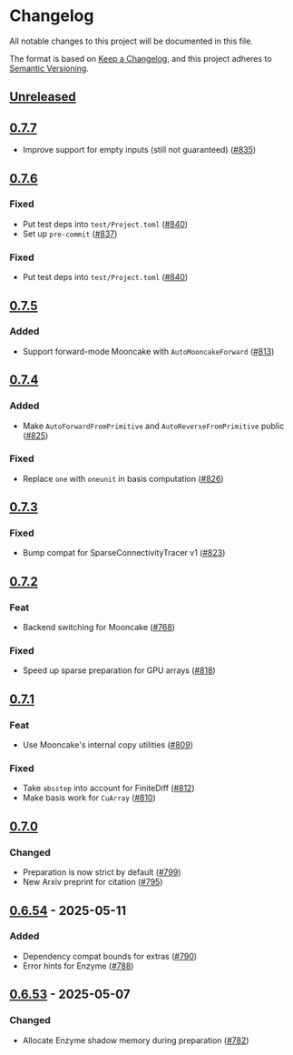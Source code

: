 # Changelog

All notable changes to this project will be documented in this file.

The format is based on [Keep a Changelog](https://keepachangelog.com/en/1.1.0/),
and this project adheres to [Semantic Versioning](https://semver.org/spec/v2.0.0.html).

## [Unreleased](https://github.com/JuliaDiff/DifferentiationInterface.jl/compare/DifferentiationInterface-v0.7.7...main)

## [0.7.7](https://github.com/JuliaDiff/DifferentiationInterface.jl/compare/DifferentiationInterface-v0.7.6...DifferentiationInterface-v0.7.7)

  - Improve support for empty inputs (still not guaranteed) ([#835](https://github.com/JuliaDiff/DifferentiationInterface.jl/pull/835))

## [0.7.6](https://github.com/JuliaDiff/DifferentiationInterface.jl/compare/DifferentiationInterface-v0.7.5...DifferentiationInterface-v0.7.6)

### Fixed

  - Put test deps into `test/Project.toml` ([#840](https://github.com/JuliaDiff/DifferentiationInterface.jl/pull/840))
  - Set up `pre-commit` ([#837](https://github.com/JuliaDiff/DifferentiationInterface.jl/pull/837))

### Fixed

  - Put test deps into `test/Project.toml` ([#840](https://github.com/JuliaDiff/DifferentiationInterface.jl/pull/840))

## [0.7.5](https://github.com/JuliaDiff/DifferentiationInterface.jl/compare/DifferentiationInterface-v0.7.4...DifferentiationInterface-v0.7.5)

### Added

  - Support forward-mode Mooncake with `AutoMooncakeForward` ([#813](https://github.com/JuliaDiff/DifferentiationInterface.jl/pull/813))

## [0.7.4](https://github.com/JuliaDiff/DifferentiationInterface.jl/compare/DifferentiationInterface-v0.7.3...DifferentiationInterface-v0.7.4)

### Added

  - Make `AutoForwardFromPrimitive` and `AutoReverseFromPrimitive` public ([#825](https://github.com/JuliaDiff/DifferentiationInterface.jl/pull/825))

### Fixed

  - Replace `one` with `oneunit` in basis computation ([#826](https://github.com/JuliaDiff/DifferentiationInterface.jl/pull/826))

## [0.7.3](https://github.com/JuliaDiff/DifferentiationInterface.jl/compare/DifferentiationInterface-v0.7.2...DifferentiationInterface-v0.7.3)

### Fixed

  - Bump compat for SparseConnectivityTracer v1 ([#823](https://github.com/JuliaDiff/DifferentiationInterface.jl/pull/823))

## [0.7.2](https://github.com/JuliaDiff/DifferentiationInterface.jl/compare/DifferentiationInterface-v0.7.1...DifferentiationInterface-v0.7.2)

### Feat

  - Backend switching for Mooncake ([#768](https://github.com/JuliaDiff/DifferentiationInterface.jl/pull/768))

### Fixed

  - Speed up sparse preparation for GPU arrays ([#818](https://github.com/JuliaDiff/DifferentiationInterface.jl/pull/818))

## [0.7.1](https://github.com/JuliaDiff/DifferentiationInterface.jl/compare/DifferentiationInterface-v0.7.0...DifferentiationInterface-v0.7.1)

### Feat

  - Use Mooncake's internal copy utilities ([#809](https://github.com/JuliaDiff/DifferentiationInterface.jl/pull/809))

### Fixed

  - Take `absstep` into account for FiniteDiff ([#812](https://github.com/JuliaDiff/DifferentiationInterface.jl/pull/812))
  - Make basis work for `CuArray` ([#810](https://github.com/JuliaDiff/DifferentiationInterface.jl/pull/810))

## [0.7.0](https://github.com/JuliaDiff/DifferentiationInterface.jl/compare/DifferentiationInterface-v0.6.54...DifferentiationInterface-v0.7.0)

### Changed

  - Preparation is now strict by default ([#799](https://github.com/JuliaDiff/DifferentiationInterface.jl/pull/799))
  - New Arxiv preprint for citation ([#795](https://github.com/JuliaDiff/DifferentiationInterface.jl/pull/795))

## [0.6.54](https://github.com/JuliaDiff/DifferentiationInterface.jl/compare/DifferentiationInterface-v0.6.53...DifferentiationInterface-v0.6.54) - 2025-05-11

### Added

  - Dependency compat bounds for extras ([#790](https://github.com/JuliaDiff/DifferentiationInterface.jl/pull/790))
  - Error hints for Enzyme ([#788](https://github.com/JuliaDiff/DifferentiationInterface.jl/pull/788))

## [0.6.53](https://github.com/JuliaDiff/DifferentiationInterface.jl/compare/DifferentiationInterface-v0.6.52...DifferentiationInterface-v0.6.53) - 2025-05-07

### Changed

  - Allocate Enzyme shadow memory during preparation ([#782](https://github.com/JuliaDiff/DifferentiationInterface.jl/pull/782))
